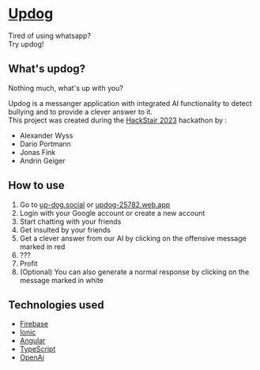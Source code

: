 # [Updog](https://up-dog.social)
Tired of using whatsapp? <br>
Try updog! <br>

## What's updog?
Nothing much, what's up with you? <br>

Updog is a messanger application with integrated AI functionality to detect bullying and to provide a clever answer to it. <br>
This project was created during the [HackStair 2023](https://hack.stair.ch/) hackathon by : <br>
- Alexander Wyss
- Dario Portmann
- Jonas Fink
- Andrin Geiger

## How to use
1. Go to [up-dog.social](https://up-dog.social) or [updog-25782.web.app](https://updog-25782.web.app)
2. Login with your Google account or create a new account
3. Start chatting with your friends
4. Get insulted by your friends
5. Get a clever answer from our AI by clicking on the offensive message marked in red
6. ???
7. Profit
8. (Optional) You can also generate a normal response by clicking on the message marked in white

## Technologies used
- [Firebase](https://firebase.google.com/)
- [Ionic](https://ionicframework.com/)
- [Angular](https://angular.io/)
- [TypeScript](https://www.typescriptlang.org/)
- [OpenAi](https://openai.com/)